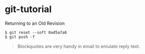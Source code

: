 # git-tutorial
Returning to an Old Revision
```
$ git reset --soft 0ad5a7a6
$ git push -f
```

> Blockquotes are very handy in email to emulate reply text.